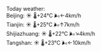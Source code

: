 Today weather:  
Beijing: ☀️   🌡️+24°C 🌬️←4km/h  
Tianjin: ☀️   🌡️+25°C 🌬️↑7km/h  
Shijiazhuang: ☀️   🌡️+22°C 🌬️↘4km/h  
Tangshan: ☀️   🌡️+23°C 🌬️←10km/h  
